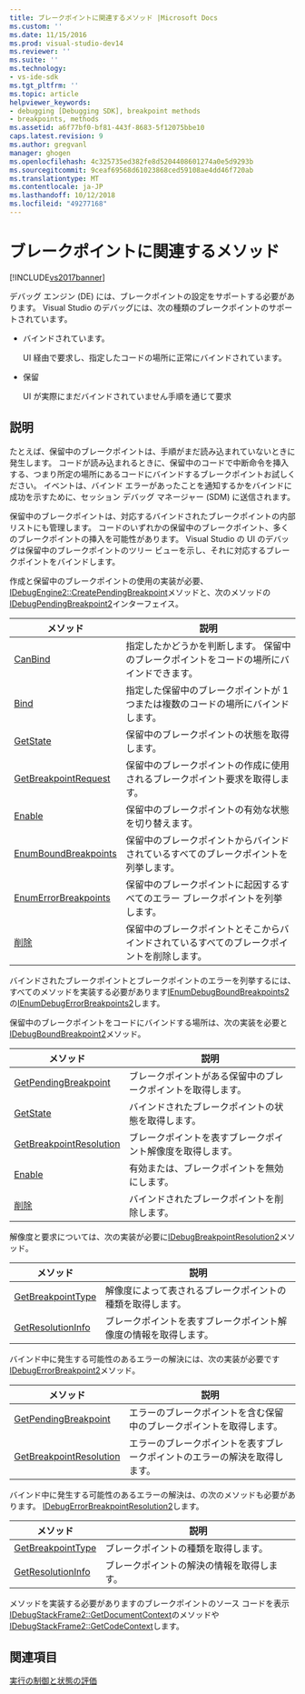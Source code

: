 ```yaml
---
title: ブレークポイントに関連するメソッド |Microsoft Docs
ms.custom: ''
ms.date: 11/15/2016
ms.prod: visual-studio-dev14
ms.reviewer: ''
ms.suite: ''
ms.technology:
- vs-ide-sdk
ms.tgt_pltfrm: ''
ms.topic: article
helpviewer_keywords:
- debugging [Debugging SDK], breakpoint methods
- breakpoints, methods
ms.assetid: a6f77bf0-bf81-443f-8683-5f12075bbe10
caps.latest.revision: 9
ms.author: gregvanl
manager: ghogen
ms.openlocfilehash: 4c325735ed382fe8d5204408601274a0e5d9293b
ms.sourcegitcommit: 9ceaf69568d61023868ced59108ae4dd46f720ab
ms.translationtype: MT
ms.contentlocale: ja-JP
ms.lasthandoff: 10/12/2018
ms.locfileid: "49277168"
---
```

# <a name="breakpoint-related-methods"></a>ブレークポイントに関連するメソッド
[!INCLUDE[vs2017banner](../../includes/vs2017banner.md)]

デバッグ エンジン (DE) には、ブレークポイントの設定をサポートする必要があります。 Visual Studio のデバッグには、次の種類のブレークポイントのサポートされています。  
  
-   バインドされています。  
  
     UI 経由で要求し、指定したコードの場所に正常にバインドされています。  
  
-   保留  
  
     UI が実際にまだバインドされていません手順を通じて要求  
  
## <a name="discussion"></a>説明  
 たとえば、保留中のブレークポイントは、手順がまだ読み込まれていないときに発生します。 コードが読み込まれるときに、保留中のコードで中断命令を挿入する、つまり所定の場所にあるコードにバインドするブレークポイントお試しください。 イベントは、バインド エラーがあったことを通知するかをバインドに成功を示すために、セッション デバッグ マネージャー (SDM) に送信されます。  
  
 保留中のブレークポイントは、対応するバインドされたブレークポイントの内部リストにも管理します。 コードのいずれかの保留中のブレークポイント、多くのブレークポイントの挿入を可能性があります。 Visual Studio の UI のデバッグは保留中のブレークポイントのツリー ビューを示し、それに対応するブレークポイントをバインドします。  
  
 作成と保留中のブレークポイントの使用の実装が必要、 [IDebugEngine2::CreatePendingBreakpoint](../../extensibility/debugger/reference/idebugengine2-creatependingbreakpoint.md)メソッドと、次のメソッドの[IDebugPendingBreakpoint2](../../extensibility/debugger/reference/idebugpendingbreakpoint2.md)インターフェイス。  
  
|メソッド|説明|  
|------------|-----------------|  
|[CanBind](../../extensibility/debugger/reference/idebugpendingbreakpoint2-canbind.md)|指定したかどうかを判断します。 保留中のブレークポイントをコードの場所にバインドできます。|  
|[Bind](../../extensibility/debugger/reference/idebugpendingbreakpoint2-bind.md)|指定した保留中のブレークポイントが 1 つまたは複数のコードの場所にバインドします。|  
|[GetState](../../extensibility/debugger/reference/idebugpendingbreakpoint2-getstate.md)|保留中のブレークポイントの状態を取得します。|  
|[GetBreakpointRequest](../../extensibility/debugger/reference/idebugpendingbreakpoint2-getbreakpointrequest.md)|保留中のブレークポイントの作成に使用されるブレークポイント要求を取得します。|  
|[Enable](../../extensibility/debugger/reference/idebugpendingbreakpoint2-enable.md)|保留中のブレークポイントの有効な状態を切り替えます。|  
|[EnumBoundBreakpoints](../../extensibility/debugger/reference/idebugpendingbreakpoint2-enumboundbreakpoints.md)|保留中のブレークポイントからバインドされているすべてのブレークポイントを列挙します。|  
|[EnumErrorBreakpoints](../../extensibility/debugger/reference/idebugpendingbreakpoint2-enumerrorbreakpoints.md)|保留中のブレークポイントに起因するすべてのエラー ブレークポイントを列挙します。|  
|[削除](../../extensibility/debugger/reference/idebugpendingbreakpoint2-delete.md)|保留中のブレークポイントとそこからバインドされているすべてのブレークポイントを削除します。|  
  
 バインドされたブレークポイントとブレークポイントのエラーを列挙するには、すべてのメソッドを実装する必要があります[IEnumDebugBoundBreakpoints2](../../extensibility/debugger/reference/ienumdebugboundbreakpoints2.md)の[IEnumDebugErrorBreakpoints2](../../extensibility/debugger/reference/ienumdebugerrorbreakpoints2.md)します。  
  
 保留中のブレークポイントをコードにバインドする場所は、次の実装を必要と[IDebugBoundBreakpoint2](../../extensibility/debugger/reference/idebugboundbreakpoint2.md)メソッド。  
  
|メソッド|説明|  
|------------|-----------------|  
|[GetPendingBreakpoint](../../extensibility/debugger/reference/idebugboundbreakpoint2-getpendingbreakpoint.md)|ブレークポイントがある保留中のブレークポイントを取得します。|  
|[GetState](../../extensibility/debugger/reference/idebugboundbreakpoint2-getstate.md)|バインドされたブレークポイントの状態を取得します。|  
|[GetBreakpointResolution](../../extensibility/debugger/reference/idebugboundbreakpoint2-getbreakpointresolution.md)|ブレークポイントを表すブレークポイント解像度を取得します。|  
|[Enable](../../extensibility/debugger/reference/idebugboundbreakpoint2-enable.md)|有効または、ブレークポイントを無効にします。|  
|[削除](../../extensibility/debugger/reference/idebugboundbreakpoint2-delete.md)|バインドされたブレークポイントを削除します。|  
  
 解像度と要求については、次の実装が必要に[IDebugBreakpointResolution2](../../extensibility/debugger/reference/idebugbreakpointresolution2.md)メソッド。  
  
|メソッド|説明|  
|------------|-----------------|  
|[GetBreakpointType](../../extensibility/debugger/reference/idebugbreakpointresolution2-getbreakpointtype.md)|解像度によって表されるブレークポイントの種類を取得します。|  
|[GetResolutionInfo](../../extensibility/debugger/reference/idebugbreakpointresolution2-getresolutioninfo.md)|ブレークポイントを表すブレークポイント解像度の情報を取得します。|  
  
 バインド中に発生する可能性のあるエラーの解決には、次の実装が必要です[IDebugErrorBreakpoint2](../../extensibility/debugger/reference/idebugerrorbreakpoint2.md)メソッド。  
  
|メソッド|説明|  
|------------|-----------------|  
|[GetPendingBreakpoint](../../extensibility/debugger/reference/idebugerrorbreakpoint2-getpendingbreakpoint.md)|エラーのブレークポイントを含む保留中のブレークポイントを取得します。|  
|[GetBreakpointResolution](../../extensibility/debugger/reference/idebugerrorbreakpoint2-getbreakpointresolution.md)|エラーのブレークポイントを表すブレークポイントのエラーの解決を取得します。|  
  
 バインド中に発生する可能性のあるエラーの解決は、の次のメソッドも必要があります。 [IDebugErrorBreakpointResolution2](../../extensibility/debugger/reference/idebugerrorbreakpointresolution2.md)します。  
  
|メソッド|説明|  
|------------|-----------------|  
|[GetBreakpointType](../../extensibility/debugger/reference/idebugerrorbreakpointresolution2-getbreakpointtype.md)|ブレークポイントの種類を取得します。|  
|[GetResolutionInfo](../../extensibility/debugger/reference/idebugerrorbreakpointresolution2-getresolutioninfo.md)|ブレークポイントの解決の情報を取得します。|  
  
 メソッドを実装する必要がありますのブレークポイントのソース コードを表示[IDebugStackFrame2::GetDocumentContext](../../extensibility/debugger/reference/idebugstackframe2-getdocumentcontext.md)のメソッドや[IDebugStackFrame2::GetCodeContext](../../extensibility/debugger/reference/idebugstackframe2-getcodecontext.md)します。  
  
## <a name="see-also"></a>関連項目  
 [実行の制御と状態の評価](../../extensibility/debugger/execution-control-and-state-evaluation.md)


